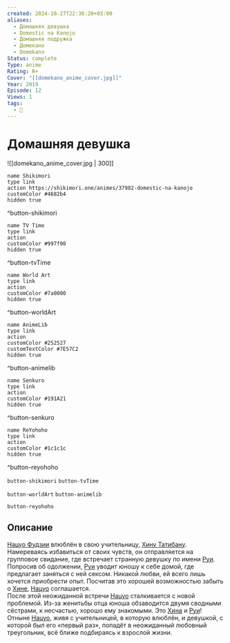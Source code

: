 ```yaml
---
created: 2024-10-27T22:36:20+03:00
aliases:
  - Домашняя девушка
  - Domestic na Kanojo
  - Домашняя подружка
  - Домекано
  - Domekano
Status: complete
Type: anime
Rating: R+
Cover: "[[domekano_anime_cover.jpg]]"
Year: 2019
Episode: 12
Views: 1
tags:
  - 🔞
---
```


# Домашняя девушка

![[domekano_anime_cover.jpg | 300]]

```button
name Shikimori
type link
action https://shikimori.one/animes/37982-domestic-na-kanojo
customColor #4682b4
hidden true
```
^button-shikimori

```button
name TV Time
type link
action 
customColor #997f00
hidden true
```
^button-tvTime

```button
name World Art
type link
action 
customColor #7a0000
hidden true
```
^button-worldArt

```button
name AnimeLib
type link
action 
customColor #252527
customTextColor #7E57C2
hidden true
```
^button-animelib

```button
name Senkuro
type link
action 
customColor #191A21
hidden true
```
^button-senkuro

```button
name ReYohoho
type link
action 
customColor #1c1c1c
hidden true
```
^button-reyohoho



`button-shikimori` `button-tvTime`

`button-worldArt` `button-animelib`

`button-reyohoho`

## Описание

[Нацуо Фудзии](https://shikimori.one/characters/122369-natsuo-fujii) влюблён в свою учительницу, [Хину Татибану](https://shikimori.one/characters/122367-hina-tachibana). Намереваясь избавиться от своих чувств, он отправляется на групповое свидание, где встречает странную девушку по имени [Руи](https://shikimori.one/characters/122365-rui-tachibana). Попросив об одолжении, [Руи](https://shikimori.one/characters/122365-rui-tachibana) уводит юношу к себе домой, где предлагает заняться с ней сексом. Никакой любви, ей всего лишь хочется приобрести опыт. Посчитав это хорошей возможностью забыть о [Хине](https://shikimori.one/characters/122367-hina-tachibana), [Нацуо](https://shikimori.one/characters/122369-natsuo-fujii) соглашается.  
После этой неожиданной встречи [Нацуо](https://shikimori.one/characters/122369-natsuo-fujii) сталкивается с новой проблемой. Из-за женитьбы отца юноша обзаводится двумя сводными сёстрами, к несчастью, хорошо ему знакомыми. Это [Хина](https://shikimori.one/characters/122367-hina-tachibana) и [Руи](https://shikimori.one/characters/122365-rui-tachibana)!  
Отныне [Нацуо](https://shikimori.one/characters/122369-natsuo-fujii), живя с учительницей, в которую влюблён, и девушкой, с которой был его «первый раз», попадёт в неожиданный любовный треугольник, всё ближе подбираясь к взрослой жизни.
